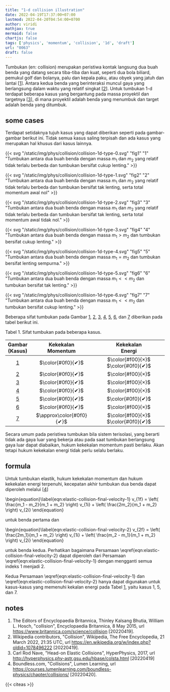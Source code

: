 ```yaml
---
title: "1-d collision illustration"
date: 2022-04-19T17:37:00+07:00
lastmod: 2022-04-20T04:54:00+0700
author: viridi
mathjax: true
mermaid: false
chartjs: false
tags: ['physics', 'momentum', 'collision', '1d', 'draft']
url: "0063"
draft: false
---
```

Tumbukan (en: collision) merupakan peristiwa kontak langsung dua buah benda yang datang secara tiba-tiba dan kuat, seperti dua bola biliard, pemukul golf dan bolanya, palu dan kepala paku, atau obyek yang jatuh dan lantai [[1](#r01)]. Antara kedua benda yang berinteraksi muncul gaya yang berlangsung dalam waktu yang relatif singkat [[2](#r02)]. Untuk tumbukan 1-d terdapat beberapa kasus yang bergantung pada massa proyektil dan targetnya [[3](#r03)], di mana proyektil adalah benda yang menumbuk dan target adalah benda yang ditumbuk.


## some cases
Terdapat setidaknya tujuh kasus yang dapat diberikan seperti pada gambar-gambar berikut ini. Tidak semua kasus saling terpisah dan ada kasus yang merupakan hal khusus dari kasus lainnya.

{{< svg "/static/img/phys/collision/collision-1d-type-0.svg" "fig1" "1" "Tumbukan antara dua buah benda dengan massa $m_1$ dan $m_2$ yang relatif tidak terlalu berbeda dan tumbukan bersifat cukup lenting." >}}

{{< svg "/static/img/phys/collision/collision-1d-type-1.svg" "fig2" "2" "Tumbukan antara dua buah benda dengan massa $m_1$ dan $m_2$ yang relatif tidak terlalu berbeda dan tumbukan bersifat tak lenting, serta total momentum awal nol" >}}

{{< svg "/static/img/phys/collision/collision-1d-type-2.svg" "fig3" "3" "Tumbukan antara dua buah benda dengan massa $m_1$ dan $m_2$ yang relatif tidak terlalu berbeda dan tumbukan bersifat tak lenting, serta total momentum awal tidak nol." >}}

{{< svg "/static/img/phys/collision/collision-1d-type-3.svg" "fig4" "4" "Tumbukan antara dua buah benda dengan massa $m_1 > m_2$ dan tumbukan bersifat cukup lenting." >}}

{{< svg "/static/img/phys/collision/collision-1d-type-4.svg" "fig5" "5" "Tumbukan antara dua buah benda dengan massa $m_1 =  m_2$ dan tumbukan bersifat lenting sempurna." >}}

{{< svg "/static/img/phys/collision/collision-1d-type-5.svg" "fig6" "6" "Tumbukan antara dua buah benda dengan massa $m_1 <<  m_2$ dan tumbukan bersifat tak lenting." >}}

{{< svg "/static/img/phys/collision/collision-1d-type-6.svg" "fig7" "7" "Tumbukan antara dua buah benda dengan massa $m_1 <<  m_2$ dan tumbukan bersifat cukup lenting." >}}

Beberapa sifat tumbukan pada Gambar [1](#fig1), [2](#fig2), [3](#fig4), [4](#fig4), [5](#fig5), [6](#fig6), dan [7](#fig7) diberikan pada tabel berikut ini.

Tabel <a name='tab1'>1</a>. Sifat tumbukan pada beberapa kasus.

Gambar<br>(Kasus) | Kekekalan<br>Momentum | Kekekalan<br>Energi
:-: | :-: | :-:
[1](#fig1) | $\color{#0f0}{✔}$ | $\color{#f00}{×}$ $\color{#0f0}{✔}$
[2](#fig2) | $\color{#0f0}{✔}$ | $\color{#f00}{×}$
[3](#fig3) | $\color{#0f0}{✔}$ | $\color{#f00}{×}$
[4](#fig4) | $\color{#0f0}{✔}$ | $\color{#f00}{×}$
[5](#fig5) | $\color{#0f0}{✔}$ | $\color{#0f0}{✔}$
[6](#fig6) | $\color{#0f0}{✔}$ | $\color{#f00}{×}$
[7](#fig7) | $\approx\color{#0f0}{✔}$ | $\color{#f00}{×}$ $\color{#0f0}{✔}$

Secara umum pada peristiwa tumbukan bila sistem terisolasi, yang berarti tidak ada gaya luar yang bekerja atau pada saat tumbukan berlangsung gaya luar dapat diabaikan, hukum kekekalan momentum pasti berlaku. Akan tetapi hukum kekekalan energi tidak perlu selalu berlaku.


## formula
Untuk tumbukan elastik, hukum kekekalan momentum dan hukum kekekalan energi terpenuhi, kecepatan akhir tumbukan dua benda dapat diperoleh melalui [[4](#r04)]

\begin{equation}\label{eqn:elastic-collision-final-velocity-1}
v_{1f} = \left( \frac{m_1 - m_2}{m_1 + m_2} \right) v_{1i} + \left( \frac{2m_2}{m_1 + m_2} \right) v_{2i}
\end{equation}

untuk benda pertama dan

\begin{equation}\label{eqn:elastic-collision-final-velocity-2}
v_{2f} = \left( \frac{2m_1}{m_1 + m_2} \right) v_{1i} + \left( \frac{m_2 - m_1}{m_1 + m_2} \right) v_{2i}
\end{equation}

untuk benda kedua. Perhatikan bagaimana Persamaan \eqref{eqn:elastic-collision-final-velocity-2} dapat diperoleh dari Persamaan \eqref{eqn:elastic-collision-final-velocity-1} dengan mengganti semua indeks $1$ menjadi $2$.

Kedua Persamaan \eqref{eqn:elastic-collision-final-velocity-1} dan \eqref{eqn:elastic-collision-final-velocity-2} hanya dapat digunakan untuk kasus-kasus yang memenuhi kekalan energi pada Tabel [1](#tab1), yaitu kasus 1, 5, dan 7.


## notes
1. <a name='r01'></a>The Editors of Encyclopaedia Britannica, Thinley Kalsang Bhutia, William L. Hosch, "collision", Encyclopaedia Britannica, 8 May 2015, url <https://www.britannica.com/science/collision> [20220419].
2. <a name='r02'></a>Wikipedia contributors, "Collision", Wikipedia, The Free Encyclopedia, 21 March 2022, 21:35 UTC, url <https://en.wikipedia.org/w/index.php?oldid=1078496222> [20220419].
3. <a name='r03'></a>Carl Rod Nave, "Head-on Elastic Collisions", HyperPhysics, 2017, url <http://hyperphysics.phy-astr.gsu.edu/hbase/colsta.html> [20220419]
4. <a name='r04'></a>Boundless.com, "Collisions", Lumen Learning, url <https://courses.lumenlearning.com/boundless-physics/chapter/collisions/> [20220420].

{{< citeas >}}
